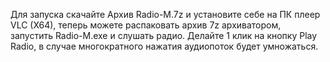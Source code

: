 Для запуска скачайте Архив Radio-M.7z и установите себе на ПК плеер VLC (X64), теперь можете распаковать архив 7z архиватором, запустить Radio-M.exe и слушать радио.
Делайте 1 клик на кнопку Play Radio, в случае многократного нажатия аудиопоток будет умножаться.
